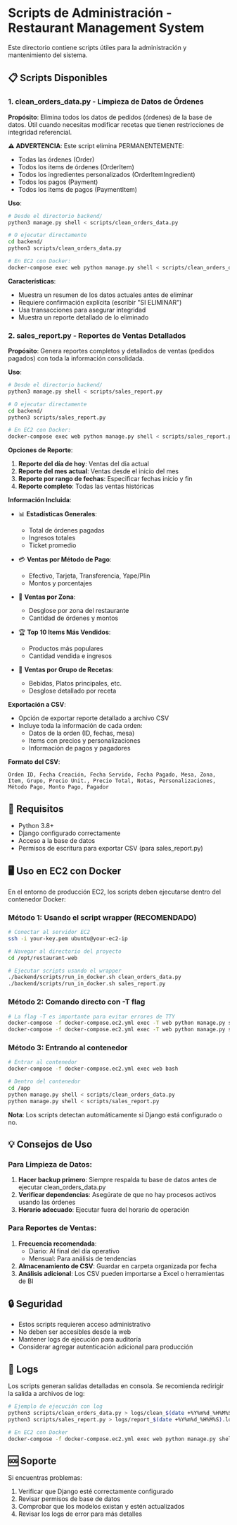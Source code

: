 # Scripts de Administración - Restaurant Management System

Este directorio contiene scripts útiles para la administración y mantenimiento del sistema.

## 📋 Scripts Disponibles

### 1. clean_orders_data.py - Limpieza de Datos de Órdenes

**Propósito**: Elimina todos los datos de pedidos (órdenes) de la base de datos. Útil cuando necesitas modificar recetas que tienen restricciones de integridad referencial.

**⚠️ ADVERTENCIA**: Este script elimina PERMANENTEMENTE:
- Todas las órdenes (Order)
- Todos los items de órdenes (OrderItem)
- Todos los ingredientes personalizados (OrderItemIngredient)
- Todos los pagos (Payment)
- Todos los items de pagos (PaymentItem)

**Uso**:
```bash
# Desde el directorio backend/
python3 manage.py shell < scripts/clean_orders_data.py

# O ejecutar directamente
cd backend/
python3 scripts/clean_orders_data.py

# En EC2 con Docker:
docker-compose exec web python manage.py shell < scripts/clean_orders_data.py
```

**Características**:
- Muestra un resumen de los datos actuales antes de eliminar
- Requiere confirmación explícita (escribir "SI ELIMINAR")
- Usa transacciones para asegurar integridad
- Muestra un reporte detallado de lo eliminado

### 2. sales_report.py - Reportes de Ventas Detallados

**Propósito**: Genera reportes completos y detallados de ventas (pedidos pagados) con toda la información consolidada.

**Uso**:
```bash
# Desde el directorio backend/
python3 manage.py shell < scripts/sales_report.py

# O ejecutar directamente
cd backend/
python3 scripts/sales_report.py

# En EC2 con Docker:
docker-compose exec web python manage.py shell < scripts/sales_report.py
```

**Opciones de Reporte**:
1. **Reporte del día de hoy**: Ventas del día actual
2. **Reporte del mes actual**: Ventas desde el inicio del mes
3. **Reporte por rango de fechas**: Especificar fechas inicio y fin
4. **Reporte completo**: Todas las ventas históricas

**Información Incluida**:
- 📊 **Estadísticas Generales**:
  - Total de órdenes pagadas
  - Ingresos totales
  - Ticket promedio

- 💳 **Ventas por Método de Pago**:
  - Efectivo, Tarjeta, Transferencia, Yape/Plin
  - Montos y porcentajes

- 📍 **Ventas por Zona**:
  - Desglose por zona del restaurante
  - Cantidad de órdenes y montos

- 🏆 **Top 10 Items Más Vendidos**:
  - Productos más populares
  - Cantidad vendida e ingresos

- 📂 **Ventas por Grupo de Recetas**:
  - Bebidas, Platos principales, etc.
  - Desglose detallado por receta

**Exportación a CSV**:
- Opción de exportar reporte detallado a archivo CSV
- Incluye toda la información de cada orden:
  - Datos de la orden (ID, fechas, mesa)
  - Items con precios y personalizaciones
  - Información de pagos y pagadores

**Formato del CSV**:
```
Orden ID, Fecha Creación, Fecha Servido, Fecha Pagado, Mesa, Zona, Item, Grupo, Precio Unit., Precio Total, Notas, Personalizaciones, Método Pago, Monto Pago, Pagador
```

## 🚀 Requisitos

- Python 3.8+
- Django configurado correctamente
- Acceso a la base de datos
- Permisos de escritura para exportar CSV (para sales_report.py)

## 🖥️ Uso en EC2 con Docker

En el entorno de producción EC2, los scripts deben ejecutarse dentro del contenedor Docker:

### Método 1: Usando el script wrapper (RECOMENDADO)
```bash
# Conectar al servidor EC2
ssh -i your-key.pem ubuntu@your-ec2-ip

# Navegar al directorio del proyecto
cd /opt/restaurant-web

# Ejecutar scripts usando el wrapper
./backend/scripts/run_in_docker.sh clean_orders_data.py
./backend/scripts/run_in_docker.sh sales_report.py
```

### Método 2: Comando directo con -T flag
```bash
# La flag -T es importante para evitar errores de TTY
docker-compose -f docker-compose.ec2.yml exec -T web python manage.py shell < backend/scripts/clean_orders_data.py
docker-compose -f docker-compose.ec2.yml exec -T web python manage.py shell < backend/scripts/sales_report.py
```

### Método 3: Entrando al contenedor
```bash
# Entrar al contenedor
docker-compose -f docker-compose.ec2.yml exec web bash

# Dentro del contenedor
cd /app
python manage.py shell < scripts/clean_orders_data.py
python manage.py shell < scripts/sales_report.py
```

**Nota**: Los scripts detectan automáticamente si Django está configurado o no.

## 💡 Consejos de Uso

### Para Limpieza de Datos:
1. **Hacer backup primero**: Siempre respalda tu base de datos antes de ejecutar clean_orders_data.py
2. **Verificar dependencias**: Asegúrate de que no hay procesos activos usando las órdenes
3. **Horario adecuado**: Ejecutar fuera del horario de operación

### Para Reportes de Ventas:
1. **Frecuencia recomendada**: 
   - Diario: Al final del día operativo
   - Mensual: Para análisis de tendencias
2. **Almacenamiento de CSV**: Guardar en carpeta organizada por fecha
3. **Análisis adicional**: Los CSV pueden importarse a Excel o herramientas de BI

## 🔒 Seguridad

- Estos scripts requieren acceso administrativo
- No deben ser accesibles desde la web
- Mantener logs de ejecución para auditoría
- Considerar agregar autenticación adicional para producción

## 📝 Logs

Los scripts generan salidas detalladas en consola. Se recomienda redirigir la salida a archivos de log:

```bash
# Ejemplo de ejecución con log
python3 scripts/clean_orders_data.py > logs/clean_$(date +%Y%m%d_%H%M%S).log 2>&1
python3 scripts/sales_report.py > logs/report_$(date +%Y%m%d_%H%M%S).log 2>&1

# En EC2 con Docker
docker-compose -f docker-compose.ec2.yml exec web python manage.py shell < backend/scripts/clean_orders_data.py > logs/clean_$(date +%Y%m%d_%H%M%S).log 2>&1
```

## 🆘 Soporte

Si encuentras problemas:
1. Verificar que Django esté correctamente configurado
2. Revisar permisos de base de datos
3. Comprobar que los modelos existan y estén actualizados
4. Revisar los logs de error para más detalles